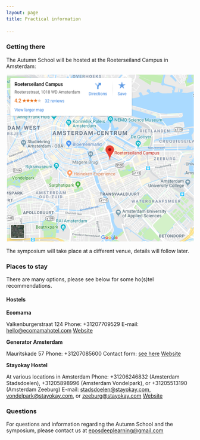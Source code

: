 ```yaml
---
layout: page
title: Practical information

---
```



### Getting there

The Autumn School will be hosted at the Roeterseiland Campus in Amsterdam:


[![RoeterseilandCampus](/imgs/mapREC.png)](https://www.google.com/maps/place/Roeterseiland+Campus/@52.363313,4.9097836,17z/data=!3m1!4b1!4m5!3m4!1s0x47c60998ffb76569:0x42b058cd42580a78!8m2!3d52.3633097!4d4.9119723)

The symposium will take place at a different venue, details will follow later.

### Places to stay
There are many options, please see below for some ho(s)tel recommendations.  

#### Hostels

**Ecomama**

Valkenburgerstraat 124
Phone: +31207709529
E-mail: hello@ecomamahotel.com
[Website](http://www.ecomamahotel.com/)


**Generator Amsterdam**

Mauritskade 57
Phone: +31207085600
Contact form: [see here](https://staygenerator.com/information/contact-us)
[Website](https://staygenerator.com/destinations/amsterdam?utm_source=google-my-business&utm_medium=organic&utm_campaign=hostel-Amsterdam)


**Stayokay Hostel**

At various locations in Amsterdam
Phone: +31206246832 (Amsterdam Stadsdoelen), +31205898996 (Amsterdam Vondelpark), or +31205513190 (Amsterdam Zeeburg)
E-mail: stadsdoelen@stayokay.com, vondelpark@stayokay.com, or zeeburg@stayokay.com
[Website](https://www.stayokay.com)


### Questions
For questions and information regarding the Autumn School and the symposium, please contact us at <eposdeeplearning@gmail.com> 

